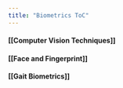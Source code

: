 ```yaml
---
title: "Biometrics ToC"
---
```


#### [[Computer Vision Techniques]]

#### [[Face and Fingerprint]]

#### [[Gait Biometrics]]